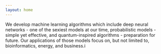 ```yaml
---
layout: home
---
```


We develop machine learning algorithms which include deep neural networks - one of the sexiest models at our time, probabilistic models - simple yet effective, and quantum-inspired algorithms - preparation for future. Our applications of those models focus on, but not limited to, bioinformatics, energy, and business.i



